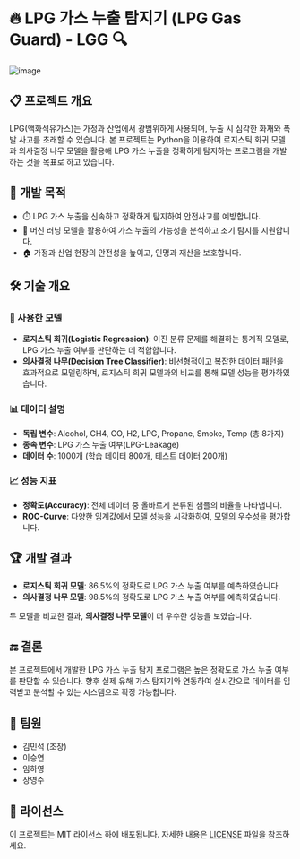 # 🔥 LPG 가스 누출 탐지기 (LPG Gas Guard) - LGG 🔍

![image](https://github.com/user-attachments/assets/9ccdd86b-1bc9-4452-a209-6980684fa7f1)

## 📋 프로젝트 개요
LPG(액화석유가스)는 가정과 산업에서 광범위하게 사용되며, 누출 시 심각한 화재와 폭발 사고를 초래할 수 있습니다. 본 프로젝트는 Python을 이용하여 로지스틱 회귀 모델과 의사결정 나무 모델을 활용해 LPG 가스 누출을 정확하게 탐지하는 프로그램을 개발하는 것을 목표로 하고 있습니다.

## 🎯 개발 목적
- ⏱️ LPG 가스 누출을 신속하고 정확하게 탐지하여 안전사고를 예방합니다.
- 🤖 머신 러닝 모델을 활용하여 가스 누출의 가능성을 분석하고 조기 탐지를 지원합니다.
- 🏠 가정과 산업 현장의 안전성을 높이고, 인명과 재산을 보호합니다.

## 🛠️ 기술 개요

### 🧠 사용한 모델
- **로지스틱 회귀(Logistic Regression)**: 이진 분류 문제를 해결하는 통계적 모델로, LPG 가스 누출 여부를 판단하는 데 적합합니다.
- **의사결정 나무(Decision Tree Classifier)**: 비선형적이고 복잡한 데이터 패턴을 효과적으로 모델링하며, 로지스틱 회귀 모델과의 비교를 통해 모델 성능을 평가하였습니다.

### 📊 데이터 설명
- **독립 변수**: Alcohol, CH4, CO, H2, LPG, Propane, Smoke, Temp (총 8가지)
- **종속 변수**: LPG 가스 누출 여부(LPG-Leakage)
- **데이터 수**: 1000개 (학습 데이터 800개, 테스트 데이터 200개)

### 📈 성능 지표
- **정확도(Accuracy)**: 전체 데이터 중 올바르게 분류된 샘플의 비율을 나타냅니다.
- **ROC-Curve**: 다양한 임계값에서 모델 성능을 시각화하여, 모델의 우수성을 평가합니다.

## 🏆 개발 결과
- **로지스틱 회귀 모델**: 86.5%의 정확도로 LPG 가스 누출 여부를 예측하였습니다.
- **의사결정 나무 모델**: 98.5%의 정확도로 LPG 가스 누출 여부를 예측하였습니다.

두 모델을 비교한 결과, **의사결정 나무 모델**이 더 우수한 성능을 보였습니다.

## 🔚 결론
본 프로젝트에서 개발한 LPG 가스 누출 탐지 프로그램은 높은 정확도로 가스 누출 여부를 판단할 수 있습니다. 향후 실제 유해 가스 탐지기와 연동하여 실시간으로 데이터를 입력받고 분석할 수 있는 시스템으로 확장 가능합니다.

## 👥 팀원
- 김민석 (조장)
- 이승연
- 임하영
- 장영수

## 📜 라이선스
이 프로젝트는 MIT 라이선스 하에 배포됩니다. 자세한 내용은 [LICENSE](LICENSE) 파일을 참조하세요.
